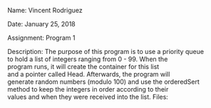 Name: Vincent Rodriguez	

Date: January 25, 2018														

Assignment: Program 1	

Description: The purpose of this program is to use a priority queue                                                                            
	     to hold a list of integers ranging from 0 - 99. When the                                                                            
	     program runs, it will create the container for this list                                                                            
	     and a pointer called Head. Afterwards, the program will                                                                             
	     generate random numbers (modulo 100) and use the orderedSert                                                                            
	     method to keep the integers in order according to their                                                                            
	     values and when they were received into the list.        		                                                                                                                                                                                                    Files:                                                                                                                                    
